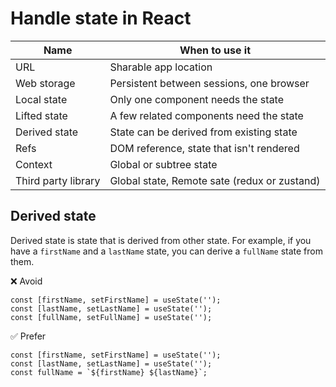 # Handle state in React

| Name                | When to use it                               |
| ------------------- | -------------------------------------------- |
| URL                 | Sharable app location                        |
| Web storage         | Persistent between sessions, one browser     |
| Local state         | Only one component needs the state           |
| Lifted state        | A few related components need the state      |
| Derived state       | State can be derived from existing state     |
| Refs                | DOM reference, state that isn't rendered     |
| Context             | Global or subtree state                      |
| Third party library | Global state, Remote sate (redux or zustand) |

## Derived state

Derived state is state that is derived from other state.
For example, if you have a `firstName` and a `lastName` state,
you can derive a `fullName` state from them.

❌ Avoid

```tsx
const [firstName, setFirstName] = useState('');
const [lastName, setLastName] = useState('');
const [fullName, setFullName] = useState('');
```

✅ Prefer

```tsx
const [firstName, setFirstName] = useState('');
const [lastName, setLastName] = useState('');
const fullName = `${firstName} ${lastName}`;
```
